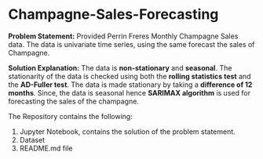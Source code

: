 # Champagne-Sales-Forecasting

**Problem Statement:**
Provided Perrin Freres Monthly Champagne Sales data. The data is univariate time series, using the same forecast the sales of Champagne.

**Solution Explanation:**
The data is **non-stationary** and **seasonal**. The stationarity of the data is checked using both the **rolling statistics test** and the **AD-Fuller test**. The data is made stationary by taking a **difference of 12 months**. Since, the data is seasonal hence **SARIMAX algorithm** is used for forecasting the sales of the champagne.

The Repository contains the following:
1) Jupyter Notebook, contains the solution of the problem statement.
2) Dataset
3) README.md file
